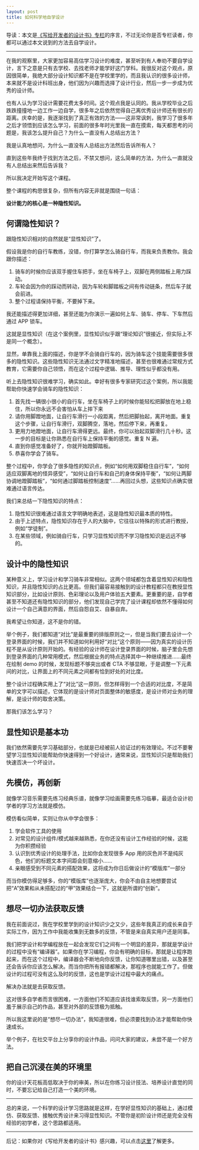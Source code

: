 ```yaml
---
layout: post
title: 如何科学地自学设计
---
```


导读：本文是[《写给开发者的设计书》专栏](http://designbook.dev)的序言，不过无论你是否专栏读者，你都可以通过本文说到的方法去自学设计。

---

在我的观察里，大家更加容易高估学习设计的难度，甚至听到有人奉劝不要自学设计，言下之意是只有去学校、去找老师才能学好这门学科。我很反对这个观点，原因很简单，我绝大部分设计知识都不是在学校里学的，而且我认识的很多设计师，本来就不是设计科班出身，他们因为兴趣而选择了设计行业，然后一步一步成为优秀的设计师。

也有人认为学习设计需要花费太多时间。这个观点我是认同的。我从学校毕业之后跌跌撞撞地一边工作一边自学，很多年之后依然觉得自己离优秀设计师还有很长的距离。庆幸的是，我逐渐找到了真正有效的方法——这非常讽刺，我学习了很多年之后才领悟到应该怎么学习，前面的很多年时光里我一直在摸索，每天都思考的问题是，我该怎么提升自己？为什么一直没有人总结出方法？

我是认真地想问，为什么一直没有人总结出方法然后告诉所有人？

直到这些年我终于找到方法之后，不禁又想问，这么简单的方法，为什么一直就没有人总结出来然后告诉我？

所以我决定开始写这个课程。

整个课程的构思很复杂，但所有内容无非就是围绕一句话：

**设计能力的核心是一种隐性知识。**

## 何谓隐性知识？
跟隐性知识相对的自然就是“显性知识”了。

假设我是你的自行车教练，没错，你打算学怎么骑自行车，而我来负责教你。我会跟你描述：

1. 骑车的时候你应该双手握住车把手，坐在车椅子上，双脚在两侧踏板上用力踩动。
2. 车轮会因为你的踩动而转动，因为车轮和脚踏板之间有传动链条，然后车子就会前进。
3. 整个过程请保持平衡，不要掉下来。

我还能描述得更加详细，甚至还能为你演示一遍如何上车、骑车、停车、下车然后通过 APP 锁车。

这就是显性知识（在这个案例里，显性知识似乎跟“理论知识”很接近，但实际上不是同一个概念）。

显然，单靠我上面的描述，你是学不会骑自行车的，因为骑车这个技能需要很多很多的隐性知识。这些隐性知识无法通过文字精准地描述，甚至也很难通过常规方式教育，它需要你自己领悟，而在这个过程中逻辑、推导、理性似乎都没有用。

听上去隐性知识很难学习，确实如此。幸好有很多专家研究过这个案例，所以我能帮助你快速学会骑车的隐性知识：

1. 首先找一辆很小很小的自行车，坐在车椅子上的时候你能轻松把脚放在地上稳住，所以你永远不会害怕从车上摔下来
2. 请你用脚蹬地面，让自行车滑行一小段距离，然后把脚抬起，离开地面。重复这个步骤，让自行车滑行，双脚腾空，落地，然后停下来，再重复。
3. 更用力地蹬地面，让自行车滑得更远。最终，你可以抬起双脚滑行几十秒。这一步的目标是让你熟悉在自行车上保持平衡的感觉。重复 N 遍。
4. 直到你感觉准备好了，你就开始蹬脚踏板。
5. 恭喜你学会了骑车。

整个过程中，你学会了很多隐性的知识点，例如“如何用双脚稳住自行车”，“如何适应双脚离地的怪异感受”，“如何让自行车和自己的身体保持平衡”，“如何让两脚协调地蹬脚踏板”，“如何通过脚踏板控制速度”……再回过头想，这些知识点确实很难通过语言传达。

我们来总结一下隐性知识的特点：

1. 隐性知识很难通过语言文字明确地表述，这是隐性知识最本质的特性。
2. 由于上述特点，隐性知识存在于人的大脑中，它往往以特殊的形式进行教授，例如“学徒制”。
3. 在某些领域，例如骑自行车，只学习显性知识而不学习隐性知识是远远不够的。

## 设计中的隐性知识

某种意义上，学习设计和学习骑车非常相似。这两个领域都包含着显性知识和隐性知识，并且隐性知识的占比更高。但我们最容易接触到的设计教程都只在教授显性知识部分，比如设计原则、色彩理论以及用户体验五大要素。更重要的是，自学者甚至不知道还有隐性知识的部分，他们发现自己学完了设计课程却依然不懂得如何设计一个自己满意的界面，然后自怨自艾、自暴自弃。

我希望让你知道，这不是你的错。

举个例子，我们都知道“对比”是最重要的排版原则之一，但是当我们要去设计一个登录界面的时候，我们并不知道如何利用好“对比”这个原则——因为真实的设计历程不是从设计原则开始的。有经验的设计师在设计登录界面的时候，脑子里会先想到登录界面的几种常用模式，然后根据业务的特点选择其中一种继续推进……最终在绘制 demo 的时候，发现标题不够突出或者 CTA 不够显眼，于是调整一下元素间的对比，让界面上的不同元素之间都有恰到好处的对比度。

整个设计过程确实用上了“对比”这一原则，但怎样得到一个合适的对比度，不是简单的文字可以描述，它体现的是设计师对页面整体的敏感度，是设计师对业务的理解，是设计师的取舍决策。

那我们该怎么学习？

## 显性知识是基本功

我们依然需要先学习基础部分，也就是已经被前人验证过的有效理论。不过不要奢望学习显性知识能帮助你快速得到一个好设计，通常来说，显性知识只是帮助我们快速否决一个坏设计。

## 先模仿，再创新

就像学习音乐需要先练习经典乐谱，就像学习绘画需要先练习临摹，最适合设计初学者的学习方法就是模仿。

模仿看似简单，实则让你从中学会很多：

1. 学会软件工具的使用
2. 对常见的设计组件/模式越来越熟悉，在你还没有设计工作经验的时候，这能为你积攒经验
3. 认识到优秀设计的处理手法，比如你会发现很多 App 用的灰色并不是纯灰色，他们的标题文本字间距会刻意缩小……
4. 亲眼感受到不同元素的搭配效果，这将成为你日后做设计的“模版库”一部分

而当你模仿得足够多，你的“模版库”也逐渐庞大，你会不由自主地想要尝试把“A”效果和从未搭配过的“甲”效果结合一下，这就是所谓的“创新”。

## 想尽一切办法获取反馈

我在前面说过，我在学校里学到的设计知识少之又少，这些年我真正的成长来自于实际工作，因为工作中我能收集到无数多的反馈，不管是来自真实用户还是同事。

我们把学设计和学编程放在一起会发现它们之间有一个明显的差异，那就是学设计的过程中没有“编译器”。如果你在学习编程，你会有明确的目标，那就是让程序跑起来，而在这个过程中，编译器会不断地向你反馈，让你知道哪里出错，以及甚至还会告诉你应该怎么解决。而当你把所有报错都解决，那程序也就能工作了。但做设计的过程可没有这么及时的反馈，这也是学设计过程中最大的痛点。

解决办法就是去获取反馈。

这对很多自学者而言很困难，一方面他们不知道应该找谁索取反馈，另一方面他们羞于展示自己的作品，甚至对外部的反馈极为抵触。

所以我这里说的是“想尽一切办法”，我知道很难，但必须要找到办法才能帮助你快速成长。

举个例子，在社交平台上分享你的设计作品，问问大家的建议，未尝不是一个好方法。

## 把自己沉浸在美的环境里

你的设计天花板高低取决于你的审美，所以在你练习设计技法、培养设计直觉的同时，不要忘记给自己打造一个美的环境。

---
总的来说，一个科学的设计学习思路就是这样，在学好显性知识的基础上，通过模仿、获取反馈、接触优秀设计来习得显性知识。不管你是初阶设计师还是完全没有经验的初学者，这个思路都适用。

---

后记：如果你对《写给开发者的设计书》感兴趣，可以点击[这里](http://designbook.dev)了解更多。